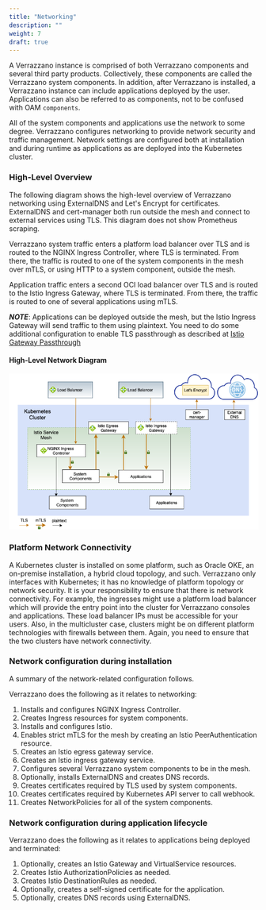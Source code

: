 ```yaml
---
title: "Networking"
description: ""
weight: 7
draft: true
---
```


A Verrazzano instance is comprised of both Verrazzano components and several 
third party products. Collectively, these components are called the Verrazzano 
system components.  In addition, after Verrazzano is installed, 
a Verrazzano instance can include applications deployed by the user.  Applications 
can also be referred to as components, not to be confused with OAM `components`.  

All of the system components and applications use the network to some degree.  Verrazzano 
configures networking to provide network security and traffic management.  Network 
settings are configured both at installation and during runtime as applications as are 
deployed into the Kubernetes cluster.

### High-Level Overview
The following diagram shows the high-level overview of Verrazzano networking 
using ExternalDNS and Let's Encrypt for certificates. ExternalDNS and cert-manager 
both run outside the mesh and connect to external services using TLS.  This diagram 
does not show Prometheus scraping. 

Verrazzano system traffic enters a platform load balancer over TLS and is routed to the
NGINX Ingress Controller, where TLS is terminated.  From there, the traffic is routed
to one of the system components in the mesh over mTLS, or using HTTP to a system component,
outside the mesh.  

Application traffic enters a second OCI load balancer over TLS and is routed to the
Istio Ingress Gateway, where TLS is terminated. From there, the traffic is routed 
to one of several applications using mTLS.

***NOTE***: Applications can be deployed outside the mesh, but the Istio Ingress Gateway
will send traffic to them using plaintext.  You need to do some additional configuration to 
enable TLS passthrough as described at [Istio Gateway Passthrough](https://istio.io/latest/docs/tasks/traffic-management/ingress/ingress-sni-passthrough/)

#### High-Level Network Diagram

![](../images/networking/network-high-level.png)

### Platform Network Connectivity
A Kubernetes cluster is installed on some platform, such as Oracle OKE,
an on-premise installation, a hybrid cloud topology, and such.  Verrazzano only interfaces
with Kubernetes; it has no knowledge of platform topology or network security.  It is
your responsibility to ensure that there is network connectivity.  For example, the
ingresses might use a platform load balancer which will provide the entry point into the
cluster for Verrazzano consoles and applications.  These load balancer IPs must be
accessible for your users.  Also, in the multicluster case, clusters might be on
different platform technologies with firewalls between them. Again, you need to 
ensure that the two clusters have network connectivity.


### Network configuration during installation
A summary of the network-related configuration follows.

Verrazzano does the following as it relates to networking:
1. Installs and configures NGINX Ingress Controller.
1. Creates Ingress resources for system components.
1. Installs and configures Istio.
1. Enables strict mTLS for the mesh by creating an Istio PeerAuthentication resource.
1. Creates an Istio egress gateway service.
1. Creates an Istio ingress gateway service.
1. Configures several Verrazzano system components to be in the mesh.  
1. Optionally, installs ExternalDNS and creates DNS records.
1. Creates certificates required by TLS used by system components.
1. Creates certificates required by Kubernetes API server to call webhook.
1. Creates NetworkPolicies for all of the system components.

### Network configuration during application lifecycle
Verrazzano does the following as it relates to applications being deployed and terminated:
1. Optionally, creates an Istio Gateway and VirtualService resources.
1. Creates Istio AuthorizationPolicies as needed.
1. Creates Istio DestinationRules as needed.
1. Optionally, creates a self-signed certificate for the application.
1. Optionally, creates DNS records using ExternalDNS.
